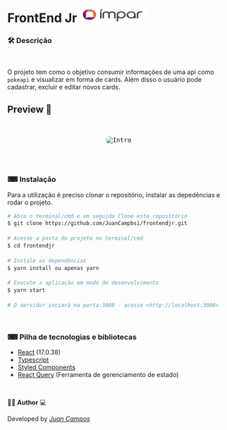 <p align="center">
<h1>
 FrontEnd Jr 
 <img width="150" style="border-radius: 10px" height="37" src="https://github.com/JuanCampbsi/frontendjr/blob/02d23696b4eba860c1c633b359351911e6c11c80/src/assets/Impar_fivicon.png" alt="Intro"> 
</h1>
</p>

### 🛠  Descrição   

</br>

O projeto tem como o objetivo consumir informações de uma api como `pokeapi` e visualizar em forma de cards. Além disso o usuário pode cadastrar, excluir e editar novos cards.


## Preview 📱
</br>

<p align="center">
  <kbd>
 <img width="370" style="border-radius: 10px" height="550" src="" alt="Intro"> 
  </kbd>
  </br>
</p>

</br>
</br>

### ⌨ Instalação
Para a utilização é preciso clonar o repositório, instalar as depedências e rodar o projeto.

```bash
# Abra o terminal/cmd e em seguida Clone este repositório
$ git clone https://github.com/JuanCampbsi/frontendjr.git

# Acesse a pasta do projeto no terminal/cmd
$ cd frontendjr

# Instale as dependências
$ yarn install ou apenas yarn

# Execute a aplicação em modo de desenvolvimento
$ yarn start

# O servidor inciará na porta:3000 - acesse <http://localhost:3000>

```

</br>

### ⌨ Pilha de tecnologias e bibliotecas

-   [React](https://github.com/facebook/react) (17.0.38)
-   [Typescript](https://www.typescriptlang.org/)
-   [Styled Components](https://www.styled-components.com/)
-   [React Query](https://react-query.tanstack.com/reference/QueryClient) (Ferramenta de gerenciamento de estado)

</br>

👨‍💻 **Author** 💻

Developed by [_Juan Campos_](https://www.linkedin.com/in/juancampos-ferreira/)

